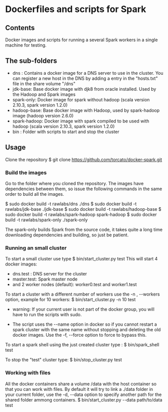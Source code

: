 # Dockerfiles and scripts for Spark

## Contents

Docker images and scripts for running a several Spark workers in a single machine for testing.

## The sub-folders
   * dns : Contains a docker image for a DNS server to use in the cluster. You can register a new host in the DNS by adding a entry in the "hosts.txt"  file in the share volume "/dns"
   * jdk-base: Base docker image with djk8 from oracle installed. Used by the Hadoop and Spark images
   * spark-only: Docker image for spark without hadoop (scala version 2.10.3, spark version 1.2.0)
   * hadoop-base: Base docker image with Hadoop, used by spark-hadoop image (hadoop version 2.6.0)
   * spark-hadoop: Docker image with spark compiled to be used with hadoop (scala version 2.10.3, spark version 1.2.0)
   * bin : Folder with scripts to start and stop the cluster
## Usage

Clone the repository 
  $ git clone https://github.com/torcato/docker-spark.git
  
### Build the images

Go to the folder where you cloned the repository.
The images have dependencies between them, so issue the following commands in the same order to build all the images.

  $ sudo docker build -t rawlabs/dns ./dns
  $ sudo docker build -t rawlabs/jdk-base ./jdk-base
  $ sudo docker build -t rawlabs/hadoop-base
  $ sudo docker build -t rawlabs/spark-hadoop spark-hadoop
  $ sudo docker build -t rawlabs/spark-only ./spark-only

The spark-only builds Spark from the source code, it takes quite a long time downloading dependencies and building, so just be patient.

### Running an small cluster

To start a small cluster use type 
  $ bin/start_cluster.py test
This will start 4 docker images:
   * dns.test : DNS server for the cluster
   * master.test: Spark master node
   * and 2 worker nodes (default): worker0.test and worker1.test

To start a cluster with a different number of workers use the -n , --workers option, example for 10 workers:
  $ bin/start_cluster.py -n 10 test

   * warning: If your current user is not part of the docker group, you will have to run the scripts with sudo.

   * The script uses the --name option in docker so if you cannot restart a spark cluster with the same name without stopping and deleting the old docker images. Use the -f, --force option to force to bypass this.

To start a spark shell using the just created cluster type :
  $ bin/spark_shell test

To stop the "test" cluster type:
  $ bin/stop_cluster.py test
  
### Working with files

All the docker containers share a volume /data with the host container so that you can work with files.
By default it will try to link a ./data folder in your current folder, use the -d, --data option to specify another path for the shared folder ammong containers.
$ bin/start_cluster.py --data path/to/data test

 
